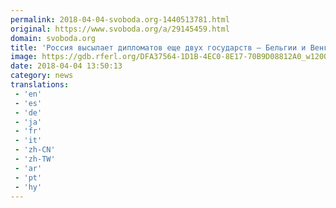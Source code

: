 ```yaml
---
permalink: 2018-04-04-svoboda.org-1440513781.html
original: https://www.svoboda.org/a/29145459.html
domain: svoboda.org
title: 'Россия высылает дипломатов еще двух государств – Бельгии и Венгрии'
image: https://gdb.rferl.org/DFA37564-1D1B-4EC0-8E17-70B9D08812A0_w1200_r1_s.jpg
date: 2018-04-04 13:50:13
category: news
translations: 
 - 'en'
 - 'es'
 - 'de'
 - 'ja'
 - 'fr'
 - 'it'
 - 'zh-CN'
 - 'zh-TW'
 - 'ar'
 - 'pt'
 - 'hy'
---
```


